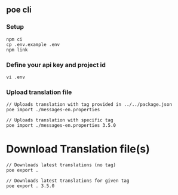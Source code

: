 poe cli
-------

### Setup
```
npm ci
cp .env.example .env
npm link
```

### Define your api key and project id
```
vi .env
```

### Upload translation file
```
// Uploads translation with tag provided in ../../package.json
poe import ./messages-en.properties

// Uploads translation with specific tag
poe import ./messages-en.properties 3.5.0
```

# Download Translation file(s)
```
// Downloads latest translations (no tag)
poe export .

// Downloads latest translations for given tag
poe export . 3.5.0
```
